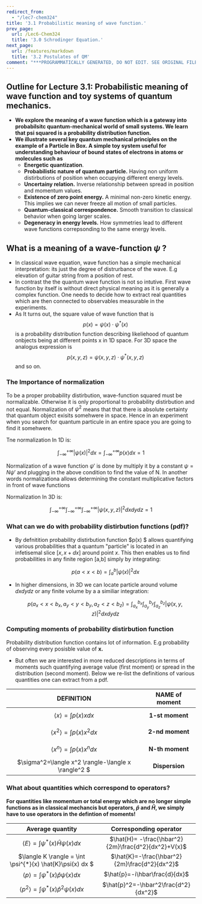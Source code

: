 ```yaml
---
redirect_from:
  - "/lec7-chem324"
title: '3.1 Probabilistic meaning of wave function.'
prev_page:
  url: /Lec6-Chem324
  title: '3.0 Schrodinger Equation.'
next_page:
  url: /features/markdown
  title: '3.2 Postulates of QM'
comment: "***PROGRAMMATICALLY GENERATED, DO NOT EDIT. SEE ORIGINAL FILES IN /content***"
---
```

## Outline for Lecture 3.1: Probabilistic meaning of wave function and toy systems of quantum mechanics.  

- **We explore the meaning of a wave function which is a gateway into probabilsitc quantum-mechanical world of small systems. We learn that psi squared  is a probability distribution function.**
- **We illustrate several key quantum mechanical principles on the example of a Particle in Box. A simple toy system useful for understanding behaviour of bound states of electrons in atoms or molecules such as** 
  - **Energetic quantization**. 
  - **Probabilistic nature of quantum particle.** Having non uniform distirbutions of position when occupying different energy levels. 
  - **Uncertainy relation.** Inverse relationship between spread in position and momentum values. 
  - **Existence of zero point energy.** A minimal non-zero kinetic energy. This implies we can never freeze all motion of small particles. 
  - **Quantum-classical correspondence.** Smooth transition to classical behavior when going larger scales.   
  - **Degeneracy in energy levels.** How symmetries lead to different wave functions correpsonding to the same energy levels. 



## What is a meaning of a wave-function $\psi$ ? 

- In classical wave equation, wave function has a simple mechanical  interpretation: its just the degree of distrurbance of the wave. E.g elevation of guitar string from a  position of rest.  
- In contrast the the quantum wave function is not so intutive. First wave function by itself is without direct physical meaning as it is generally a complex function. One needs to decide how to extract real quantities which are then connected to observables measurable in the experiments. 
- As It turns out, the square value of wave function that is $$p(x)=\psi(x) \cdot \psi^{*}(x)$$ is a probability distribution function describing likeliehood of quantum onbjects being at different points x  in 1D space. For 3D space the analogus expression is $$p(x,y,z)=\psi(x,y,z) \cdot \psi^{*}(x,y,z)$$ and so on. 



### The Importance of normalization

To be a proper probability distirbution, wave-function squared must be normalizable. Otherwise it is only proportional to probability distirbution and not equal. Normalization of $\psi^2$  means that that there is absolute certainty that quantum object exisits somehwere in space. Hence in an experiment when you search for quantum particule in an entire space you are going to find it somehwere.

Tne normalization In 1D is:

$$\int^{+\infty}_{-\infty} |\psi(x)|^2 dx= \int^{+\infty}_{-\infty} p(x)dx=1$$ 

Normalization of a wave function $\psi'$ is done by multiply it by a constant  $\psi=N\psi'$ and plugging in the above condition to find the value of N. In another words normalizationa allows determining the constant multiplicative factors in front of wave functions

Normalization In 3D is:

$$ \int^{+\infty}_{-\infty}  \int^{+\infty}_{-\infty}  \int^{+\infty}_{-\infty} |\psi(x,y,z)|^2dx dy dz=1$$



### What can we do with probability distirbution functions (pdf)? 

- By defnitition probability distirbution function $p(x) $ allows quantifying various probabilities that a quantum "particle" is located in an infetisemal slice $[x, x+dx]$ around point $x$.  This then enables us to  find probabilities in any finite region [a,b] simply by integrating:

  

  $$p(a<x<b)=\int^{b}_a |\psi(x)|^2dx$$

  

- In higher dimensions, in 3D we can locate particle around volume $dxdydz$ or any finite volume by a a similiar integration:

  

  $$p(a_x<x<b_x,a_y<y<b_y, a_z<z<b_z )=\int^{b_x}_{a_x}  \int^{b_y}_{a_y}  \int^{b_z}_{a_z} |\psi(x,y,z)|^2dx dy dz$$



### Computing moments of probability distirbution function

Probability distribution function contains lot of information. E.g probability of observing every posisble value of **x.**  

- But often we are interested in more reduced descriptions in terms of moments such quantifying average value (first moment) or spread in the distribution (second moment). Below we re-list the definitions of various quantities one can extract from a pdf.

|                      DEFINITION                      | NAME of moment  |
| :--------------------------------------------------: | :-------------: |
|        $$\langle x \rangle = \int p(x) x dx$$        | **1-st moment** |
|      $$\langle x^2 \rangle = \int p(x)x^2 dx$$       | **2-nd moment** |
|      $$\langle x^n \rangle = \int p(x)x^n dx$$       | **N-th moment** |
| $\sigma^2=\langle x^2 \rangle-\langle x \rangle^2  $ | **Dispersion**  |



### What about quantities which correspond to operators?

**For quantities like momentum or total energy which are no longer simple functions as in classical mechancis but operators, $\hat{p}$ and $\hat{H}$, we simply have to use operators in the defintion of moments!**

|                       Average quantity                       |               Corresponding operator                |
| :----------------------------------------------------------: | :-------------------------------------------------: |
|  $\langle E \rangle = \int \psi^{*}(x) \hat{H} \psi(x)  dx$  | $\hat{H}= -\frac{\hbar^2}{2m}\frac{d^2}{dx^2}+V(x)$ |
| $\langle K \rangle = \int \psi^{*}(x) \hat{K}\psi(x)  dx  $  |    $\hat{K}=-\frac{\hbar^2}{2m}\frac{d^2}{dx^2}$    |
|  $\langle p \rangle = \int \psi^{*}(x) \hat{p} \psi(x)  dx$  |            $\hat{p}=-i\hbar\frac{d}{dx}$            |
| $\langle p^2 \rangle = \int \psi^{*}(x) \hat{p}^2 \psi(x)  dx$ |        $\hat{p}^2=-\hbar^2\frac{d^2}{dx^2}$         |

